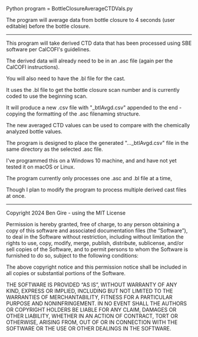
Python program = BottleClosureAverageCTDVals.py

The program will average data from bottle closure to 4 seconds (user editable) before the bottle closure.

-------------------------
This program will take derived CTD data that has been processed using SBE software per CalCOFI's guidelines. 

The derived data will already need to be in an .asc file (again per the CalCOFI instructions). 

You will also need to have the .bl file for the cast. 

It uses the .bl file to get the bottle closure scan number and is currently coded to use the beginning scan. 

It will produce a new .csv file with "_btlAvgd.csv" appended to the end - copying the formatting of the .asc filenaming structure. 

The new averaged CTD values can be used to compare with the chemically analyzed bottle values.    

The program is designed to place the generated "..._btlAvgd.csv" file in the same directory as the selected .asc file. 

I've programmed this on a Windows 10 machine, and and have not yet tested it on macOS or Linux.

The program currently only processes one .asc and .bl file at a time, 

Though I plan to modify the program to process multiple derived cast files at once. 

-------------------------

Copyright 2024 Ben Gire - using the MIT License

Permission is hereby granted, free of charge, to any person obtaining a copy of this software and associated documentation files (the “Software”), to deal in the Software without restriction, including without limitation the rights to use, copy, modify, merge, publish, distribute, sublicense, and/or sell copies of the Software, and to permit persons to whom the Software is furnished to do so, subject to the following conditions:

The above copyright notice and this permission notice shall be included in all copies or substantial portions of the Software.

THE SOFTWARE IS PROVIDED “AS IS”, WITHOUT WARRANTY OF ANY KIND, EXPRESS OR IMPLIED, INCLUDING BUT NOT LIMITED TO THE WARRANTIES OF MERCHANTABILITY, FITNESS FOR A PARTICULAR PURPOSE AND NONINFRINGEMENT. IN NO EVENT SHALL THE AUTHORS OR COPYRIGHT HOLDERS BE LIABLE FOR ANY CLAIM, DAMAGES OR OTHER LIABILITY, WHETHER IN AN ACTION OF CONTRACT, TORT OR OTHERWISE, ARISING FROM, OUT OF OR IN CONNECTION WITH THE SOFTWARE OR THE USE OR OTHER DEALINGS IN THE SOFTWARE.
